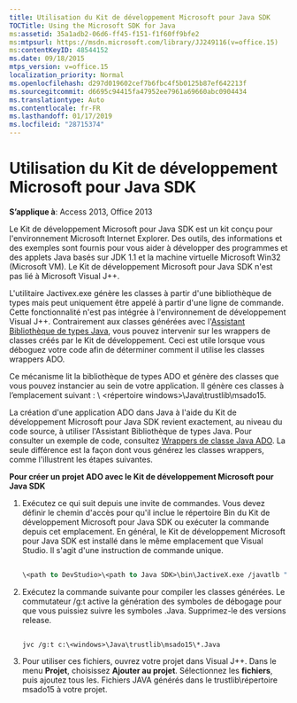 ```yaml
---
title: Utilisation du Kit de développement Microsoft pour Java SDK
TOCTitle: Using the Microsoft SDK for Java
ms:assetid: 35a1adb2-06d6-ff45-f151-f1f60ff9bfe2
ms:mtpsurl: https://msdn.microsoft.com/library/JJ249116(v=office.15)
ms:contentKeyID: 48544152
ms.date: 09/18/2015
mtps_version: v=office.15
localization_priority: Normal
ms.openlocfilehash: d297d019602cef7b6fbc4f5b0125b87ef642213f
ms.sourcegitcommit: d6695c94415fa47952ee7961a69660abc0904434
ms.translationtype: Auto
ms.contentlocale: fr-FR
ms.lasthandoff: 01/17/2019
ms.locfileid: "28715374"
---
```

# <a name="using-the-microsoft-sdk-for-java"></a>Utilisation du Kit de développement Microsoft pour Java SDK


**S’applique à**: Access 2013, Office 2013

Le Kit de développement Microsoft pour Java SDK est un kit conçu pour l'environnement Microsoft Internet Explorer. Des outils, des informations et des exemples sont fournis pour vous aider à développer des programmes et des applets Java basés sur JDK 1.1 et la machine virtuelle Microsoft Win32 (Microsoft VM). Le Kit de développement Microsoft pour Java SDK n'est pas lié à Microsoft Visual J++.

L'utilitaire Jactivex.exe génère les classes à partir d'une bibliothèque de types mais peut uniquement être appelé à partir d'une ligne de commande. Cette fonctionnalité n'est pas intégrée à l'environnement de développement Visual J++. Contrairement aux classes générées avec l'[Assistant Bibliothèque de types Java](using-the-java-type-library-wizard.md), vous pouvez intervenir sur les wrappers de classes créés par le Kit de développement. Ceci est utile lorsque vous déboguez votre code afin de déterminer comment il utilise les classes wrappers ADO.

Ce mécanisme lit la bibliothèque de types ADO et génère des classes que vous pouvez instancier au sein de votre application. Il génère ces classes à l’emplacement suivant : \\ \<répertoire windows\>\\Java\\trustlib\\msado15.

La création d'une application ADO dans Java à l'aide du Kit de développement Microsoft pour Java SDK revient exactement, au niveau du code source, à utiliser l'Assistant Bibliothèque de types Java. Pour consulter un exemple de code, consultez [Wrappers de classe Java ADO](ado-java-class-wrappers.md). La seule différence est la façon dont vous générez les classes wrappers, comme l'illustrent les étapes suivantes.

**Pour créer un projet ADO avec le Kit de développement Microsoft pour Java SDK**

1.  Exécutez ce qui suit depuis une invite de commandes. Vous devez définir le chemin d'accès pour qu'il inclue le répertoire Bin du Kit de développement Microsoft pour Java SDK ou exécuter la commande depuis cet emplacement. En général, le Kit de développement Microsoft pour Java SDK est installé dans le même emplacement que Visual Studio. Il s'agit d'une instruction de commande unique.
    
    ```vb 
     
    \<path to DevStudio>\<path to Java SDK>\bin\JactiveX.exe /javatlb "C:\program files\common files\system\ado\msado15.dll" 
    ```

2.  Exécutez la commande suivante pour compiler les classes générées. Le commutateur /g:t active la génération des symboles de débogage pour que vous puissiez suivre les symboles .Java. Supprimez-le des versions release.
    
    ```vb 
     
    jvc /g:t c:\<windows>\Java\trustlib\msado15\*.Java 
    ```

3.  Pour utiliser ces fichiers, ouvrez votre projet dans Visual J++. Dans le menu **Projet**, choisissez **Ajouter au projet**. Sélectionnez les **fichiers**, puis ajoutez tous les. Fichiers JAVA générés dans le trustlib\\répertoire msado15 à votre projet.

